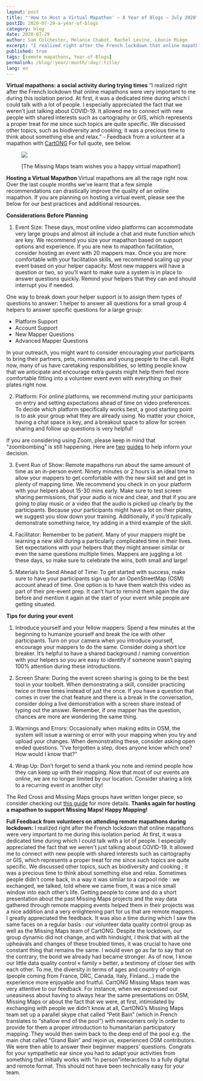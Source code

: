 ```yaml
---
layout: post
title: "'How to Host a Virtual Mapathon' – A Year of Blogs – July 2020"
postID: 2020-07-29-a-year-of-blogs
category: blog
date: 2020-07-29
author: Sam Colchester, Melanie Chabot, Rachel Levine, Léonie Miège
excerpt: "I realized right after the French lockdown that online mapathons were very important to me during this isolation period."
published: true
tags: [remote mapathons, Year-of-Blogs]
permalink: /blog/:year/:month/:day/:title/
lang: en
---
```


**Virtual mapathons: a social activity during trying times**
“I realized right after the French lockdown that online mapathons were very important to me during this isolation period. At first, it was a dedicated time during which I could talk with a lot of people. I especially appreciated the fact that we weren't just talking about COVID-19. It allowed me to connect with new people with shared interests such as cartography or GIS, which represents a proper treat for me since such topics are quite specific. We discussed other topics, such as biodiversity and cooking; it was a precious time to think about something else and relax.” - Feedback from a volunteer at a mapathon with [CartONG](https://www.cartong.org/) For full quote, see below.

<figure>
<img src="https://arcmaps.s3.amazonaws.com/share/blog-pictures/missingmaps-blog_20200729_photo1.png">
<p class="caption"> [The Missing Maps team wishes you a happy virtual mapathon!]</p>
</figure>

**Hosting a Virtual Mapathon**
Virtual mapathons are all the rage right now. Over the last couple months we’ve learnt that a few simple recommendations can drastically improve the quality of an online mapathon. If you are planning on hosting a virtual event, please see the below for our best practices and additional resources.

**Considerations Before Planning**
1) Event Size:
These days, most online video platforms can accommodate very large groups and almost all include a chat and mute function which are key. We recommend you size your mapathon based on support options and experience. If you are new to mapathon facilitation, consider hosting an event with 20 mappers max. Once you are more comfortable with your facilitation skills, we recommend scaling up your event based on your helper capacity.  Most new mappers will have a question or two, so you’ll want to make sure a system is in place to answer questions quickly. Remind your helpers that they can and should interrupt you if needed.

One way to break down your helper support is to assign them types of questions to answer:
1 helper to answer all questions for a small group
4 helpers to answer specific questions for a large group:
- Platform Support
- Account Support
- New Mapper Questions
- Advanced Mapper Questions

In your outreach, you might want to consider encouraging your participants to bring their partners, pets, roommates and young people to the call.  Right now, many of us have caretaking responsibilities, so letting people know that we anticipate and encourage extra guests might help them feel more comfortable fitting into a volunteer event even with everything on their plates right now.

2) Platform:
For online platforms, we recommend muting your participants on entry and setting expectations ahead of time on video preferences. To decide which platform specifically works best, a good starting point is to ask your group what they are already using. No matter your choice, having a chat space is key, and a breakout space to allow for screen sharing and follow up questions is very helpful!

If you are considering using Zoom, please keep in mind that “zoombombing” is still happening.  Here are [two](https://palantetech.coop/zoomboming-self-defense/tech-guide) [guides](https://docs.google.com/document/d/1KLRrnm6g5YvD8QRSPwwNWq6NPk9FYvMpZPy_XEyOmMM/edit#heading=h.1on1dg3umpkx) to help inform your decision.

3) Event Run of Show:
Remote mapathons run about the same amount of time as an in-person event.  Ninety minutes or 2 hours is an ideal time to allow your mappers to get comfortable with the new skill set and get in plenty of mapping time.  We recommend you check in on your platform with your helpers about 15-30 mins early. Make sure to test screen sharing permissions, that your audio is nice and clear, and that if you are going to play music or a video that the audio is picked up clearly by the participants. Because your participants might have a lot on their plates, we suggest you slow down your training. Additionally, if you’d typically demonstrate something twice, try adding in a third example of the skill.

4) Facilitator:
Remember to be patient. Many of your mappers might be learning a new skill during a particularly complicated time in their lives. Set expectations with your helpers that they might answer similar or even the same questions multiple times. Mappers are juggling a lot these days, so make sure to celebrate the wins, both small and large!

5) Materials to Send Ahead of Time:
To get started with success, make sure to have your participants sign up for an OpenStreetMap (OSM) account ahead of time. One option is to have them watch this video as part of their pre-event prep. It can’t hurt to remind them again the day before and mention it again at the start of your event while people are getting situated. 

**Tips for during your event**
1) Introduce yourself and your fellow mappers: Spend a few minutes at the beginning to humanize yourself and break the ice with other participants. Turn on your camera when you introduce yourself, encourage your mappers to do the same. Consider doing a short ice breaker. It’s helpful to have a shared background / naming convention with your helpers so you are easy to identify if someone wasn’t paying 100% attention during these introductions. 

2) Screen Share: During the event screen sharing is going to be the best tool in your toolbelt.  When demonstrating a skill, consider practicing twice or three times instead of just the once. If you have a question that comes in over the chat feature and there is a break in the conversation, consider doing a live demonstration with a screen share instead of typing out the answer. Remember, if one mapper has the question, chances are more are wondering the same thing. 

3) Warnings and Errors: Occasionally when making edits in OSM, the system will issue a warning or error with your mapping when you try and upload your changes. When demonstrating these, consider asking open ended questions. “I’ve forgotten a step, does anyone know which one? How would I know that?” 

4) Wrap Up: Don’t forget to send a thank you note and remind people how they can keep up with their mapping. Now that most of our events are online, we are no longer limited by our location. Consider sharing a link to a recurring event in another city! 

The Red Cross and Missing Maps groups have written longer piece, so consider checking out [this guide](https://docs.google.com/document/d/1Shy05ZnRJp5xSbZWcUH_41caBNaV2yzazECbN5ngwOU/edit) for more details. 
**Thanks again for hosting a mapathon to support Missing Maps! Happy Mapping!**



**Full Feedback from volunteers on attending remote mapathons during lockdown:**
I realized right after the French lockdown that online mapathons were very important to me during this isolation period.
At first, it was a dedicated time during which I could talk with a lot of people. I especially appreciated the fact that we weren't just talking about COVID-19. It allowed me to connect with new people with shared interests such as cartography or GIS, which represents a proper treat for me since such topics are quite specific. We discussed other topics, such as biodiversity and cooking ; it was a precious time to think about something else and relax. Sometimes people didn't come back, in a way it was similar to a carpool ride : we exchanged, we talked, told where we came from, it was a nice small window into each other’s life.
Getting people to come and do a short presentation about the past Missing Maps projects and the way data gathered through remote mapping events helped them in their projects was a nice addition and a very enlightening part for us that are remote mappers. I greatly appreciated the feedback.
It was also a time during which I saw the same faces on a regular basis : our volunteer data quality control group as well as the Missing Maps team of CartONG.  Despite the lockdown, our group dynamic did not change, and with hindsight, I think that with all the upheavals and changes of these troubled times, it was crucial to have one constant thing that remains the same. I would even go as far to say that on the contrary, the bond we already had became stronger. As of now, I know our little data quality control « family » better, a testimony of closer ties with each other. To me, the diversity in terms of ages and country of origin (people coming from France, DRC, Canada, Italy, Finland…) made the experience more enjoyable and fruitful.
CartONG Missing Maps team was very attentive to our feedback. For instance, when we expressed our uneasiness about having to always hear the same presentations on OSM, Missing Maps or about the fact that we were, at first, intimidated by exchanging with people we didn’t know at all, CartONG’s Missing Maps team set up a parallel skype chat called “Petit Bain” (which in French translates to “shallow end of the pool”) with newcomers only in order to provide for them a proper introduction to humanitarian participatory mapping. They would then swim back to the deep end of the pool e.g. the main chat called “Grand Bain” and rejoin us, experienced OSM contributors. We were then able to answer their beginner mappers’ questions.
Congrats for your sympathetic ear since you had to adapt your activities from something that initially works with “in person”interactions to a fully digital and remote format. This should not have been technically easy for your team.

